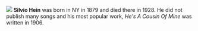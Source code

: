 ![](/images/shein.jpg)
**Silvio Hein** was born in NY in 1879 and died there in 1928. He did not publish many songs and his most popular work, *He's A Cousin Of Mine* was written in 1906. 